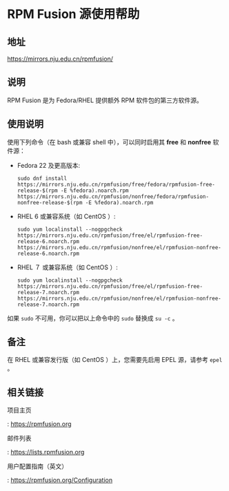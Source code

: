 # RPM Fusion 源使用帮助

## 地址

<https://mirrors.nju.edu.cn/rpmfusion/>

## 说明

RPM Fusion 是为 Fedora/RHEL 提供额外 RPM 软件包的第三方软件源。

## 使用说明

使用下列命令（在 bash 或兼容 shell 中），可以同时启用其 **free** 和
**nonfree** 软件源：

-   Fedora 22 及更高版本:

        sudo dnf install https://mirrors.nju.edu.cn/rpmfusion/free/fedora/rpmfusion-free-release-$(rpm -E %fedora).noarch.rpm https://mirrors.nju.edu.cn/rpmfusion/nonfree/fedora/rpmfusion-nonfree-release-$(rpm -E %fedora).noarch.rpm

-   RHEL 6 或兼容系统（如 CentOS ）:

        sudo yum localinstall --nogpgcheck https://mirrors.nju.edu.cn/rpmfusion/free/el/rpmfusion-free-release-6.noarch.rpm https://mirrors.nju.edu.cn/rpmfusion/nonfree/el/rpmfusion-nonfree-release-6.noarch.rpm

-   RHEL ７ 或兼容系统（如 CentOS ）:

        sudo yum localinstall --nogpgcheck https://mirrors.nju.edu.cn/rpmfusion/free/el/rpmfusion-free-release-7.noarch.rpm https://mirrors.nju.edu.cn/rpmfusion/nonfree/el/rpmfusion-nonfree-release-7.noarch.rpm

如果 `sudo` 不可用，你可以把以上命令中的 `sudo` 替换成 `su -c` 。

## 备注

在 RHEL 或兼容发行版（如 CentOS ）上，您需要先启用 EPEL 源，请参考
`epel` 。

## 相关链接

项目主页

:   <https://rpmfusion.org>

邮件列表

:   <https://lists.rpmfusion.org>

用户配置指南（英文）

:   <https://rpmfusion.org/Configuration>
